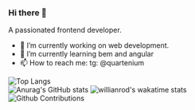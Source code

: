 ### Hi there 👋

A passionated frontend developer.
- 🔭  I’m currently working on web development.
- 🌱 I’m currently learning bem and angular
- 📫 How to reach me: tg: @quartenium


![Top Langs](https://github-readme-stats.vercel.app/api/top-langs/?username=anokata&layout=compact&hide=php,java&theme=dark)    
![Anurag's GitHub stats](https://github-readme-stats.vercel.app/api?username=anokata&show_icons=true&theme=dark)
![willianrod's wakatime stats](https://github-readme-stats.vercel.app/api/wakatime?username=anokata&theme=dark&layout=compact)
![Github Contributions](https://github-readme-streak-stats.herokuapp.com/?user=anokata&hide_border=true)



<!--
Here are some ideas to get you started:
- 👯 I’m looking to collaborate on ...
- 🤔 I’m looking for help with ...
- 💬 Ask me about ...
- 😄 Pronouns: ...
- ⚡ Fun fact: ...
-->
